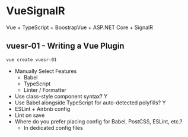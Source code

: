 # VueSignalR
Vue + TypeScript + BoostrapVue + ASP.NET Core + SignalR

## vuesr-01 - Writing a Vue Plugin

``` powershell
vue create vuesr-01
```

* Manually Select Features
  * Babel
  * TypeScript
  * Linter / Formatter
* Use class-style component syntax? Y
* Use Babel alongside TypeScript for auto-detected polyfills? Y
* ESLint + Airbnb config
* Lint on save
* Where do you prefer placing config for Babel, PostCSS, ESLint, etc.?
  * In dedicated config files
